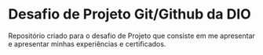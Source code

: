 # Desafio de Projeto Git/Github da DIO 
Repositório criado para o desafio de Projeto que consiste em me apresentar e apresentar minhas experiências e certificados.




